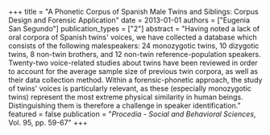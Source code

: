 +++
title = "A Phonetic Corpus of Spanish Male Twins and Siblings: Corpus Design and Forensic Application"
date = 2013-01-01
authors = ["Eugenia San Segundo"]
publication_types = ["2"]
abstract = "Having noted a lack of oral corpora of Spanish twins' voices, we have collected a database which consists of the following malespeakers:  24  monozygotic twins,  10  dizygotic  twins,  8  non-twin  brothers,  and  12  non-twin reference-population  speakers.  Twenty-two  voice-related  studies  about  twins  have been  reviewed  in  order  to  account  for  the  average  sample  size  of  previous  twin  corpora,  as  well  as  their  data  collection  method.  Within  a forensic-phonetic  approach,  the  study  of  twins'  voices  is  particularly  relevant,  as  these  (especially  monozygotic  twins)  represent  the  most  extreme  physical  similarity  in  human  beings.  Distinguishing them is therefore a challenge in speaker identification."
featured = false
publication = "*Procedia - Social and Behavioral Sciences*, Vol. 95, pp. 59-67"
+++

